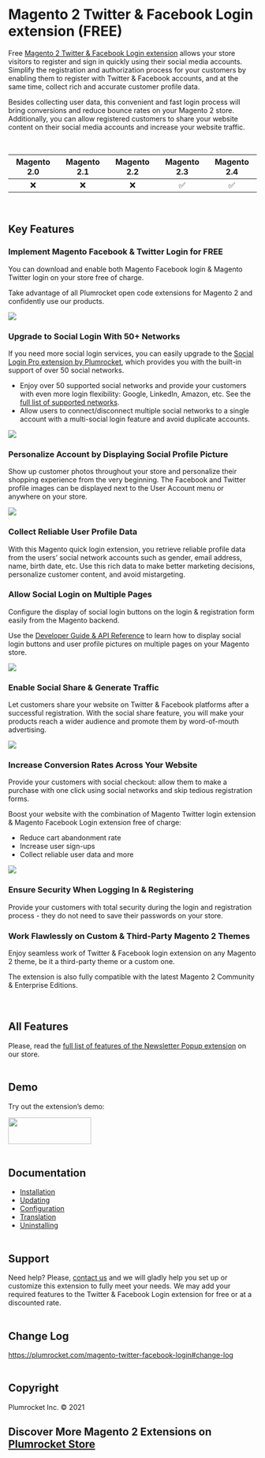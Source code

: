 # Magento 2 Twitter & Facebook Login extension (FREE)

Free [Magento 2 Twitter & Facebook Login extension](https://plumrocket.com/magento-twitter-facebook-login) allows your store visitors to register and sign in quickly using their social media accounts. Simplify the registration and authorization process for your customers by enabling them to register with Twitter & Facebook accounts, and at the same time, collect rich and accurate customer profile data. 

Besides collecting user data, this convenient and fast login process will bring conversions and reduce bounce rates on your Magento 2 store. Additionally, you can allow registered customers to share your website content on their social media accounts and increase your website traffic.

<br>

Magento 2.0 | Magento 2.1 | Magento 2.2 | Magento 2.3 | Magento 2.4
:---: | :---: | :---: | :---: | :---:
:x: | :x: | :x: | :white_check_mark: | :white_check_mark:
<br>

## Key Features

### Implement Magento Facebook & Twitter Login for FREE

You can download and enable both Magento Facebook login & Magento Twitter login on your store free of charge.

Take advantage of all Plumrocket open code extensions for Magento 2 and confidently use our products.

<img src="https://user-images.githubusercontent.com/4431548/145559278-b7e998e8-10c4-4bd0-90f5-78deeeb99a81.jpg">

### Upgrade to Social Login With 50+ Networks

If you need more social login services, you can easily upgrade to the [Social Login Pro extension by Plumrocket](https://plumrocket.com/magento-social-login-pro), which provides you with the built-in support of over 50 social networks.
* Enjoy over 50 supported social networks and provide your customers with even more login flexibility: Google, LinkedIn, Amazon, etc. See the [full list of supported networks](https://plumrocket.com/magento-twitter-facebook-login#all-features).
* Allow users to connect/disconnect multiple social networks to a single account with a multi-social login feature and avoid duplicate accounts.

<img src="https://user-images.githubusercontent.com/4431548/145559285-0bd8d65f-2f05-496b-a4f4-56cbce0f8df7.jpg">

### Personalize Account by Displaying Social Profile Picture

Show up customer photos throughout your store and personalize their shopping experience from the very beginning. The Facebook and Twitter profile images can be displayed next to the User Account menu or anywhere on your store.

<img src="https://user-images.githubusercontent.com/4431548/145559297-edf75c9e-7de2-4cd6-bbaa-9cbd79050bad.jpg">

### Collect Reliable User Profile Data

With this Magento quick login extension, you retrieve reliable profile data from the users’ social network accounts such as gender, email address, name, birth date, etc. Use this rich data to make better marketing decisions, personalize customer content, and avoid mistargeting.

### Allow Social Login on Multiple Pages

Configure the display of social login buttons on the login & registration form easily from the Magento backend. 

Use the [Developer Guide & API Reference](https://plumrocket.com/docs/magento-twitter-facebook-login/v2/devguide) to learn how to display social login buttons and user profile pictures on multiple pages on your Magento store. 

<img src="https://user-images.githubusercontent.com/4431548/145559311-286d4ec9-a871-4f19-a9d8-34c0e000a745.jpg">

### Enable Social Share & Generate Traffic 

Let customers share your website on Twitter & Facebook platforms after a successful registration. With the social share feature, you will make your products reach a wider audience and promote them by word-of-mouth advertising. 

<img src="https://user-images.githubusercontent.com/4431548/145559320-1bb436f2-c39a-48bd-8720-5a4f20237526.jpg">

### Increase Conversion Rates Across Your Website

Provide your customers with social checkout: allow them to make a purchase with one click using social networks and skip tedious registration forms.

Boost your website with the combination of Magento Twitter login extension & Magento Facebook Login extension free of charge:
* Reduce cart abandonment rate 
* Increase user sign-ups
* Collect reliable user data and more

<img src="https://user-images.githubusercontent.com/4431548/145559329-6f774430-810f-4235-88df-9f4aaada8283.jpg">

### Ensure Security When Logging In & Registering

Provide your customers with total security during the login and registration process - they do not need to save their passwords on your store.

### Work Flawlessly on Custom & Third-Party Magento 2 Themes

Enjoy seamless work of Twitter & Facebook login extension on any Magento 2 theme, be it a third-party theme or a custom one.

The extension is also fully compatible with the latest Magento 2 Community & Enterprise Editions.
<br><br><br>

## All Features

Please, read the [full list of features of the Newsletter Popup extension](https://plumrocket.com/magento-newsletter-popup#all-features) on our store.
<br><br>

## Demo

Try out the extension’s demo:

<a href="https://demo2.plumrocket.net/live/twitter-facebook-login/ "><img width="168" height="54" src="https://user-images.githubusercontent.com/4431548/130101073-6a31e471-b7f2-4c0a-a96c-687ee359f45f.png"></a>
<br><br>

## Documentation

* [Installation](https://plumrocket.com/docs/magento-twitter-facebook-login/v2/installation)
* [Updating](https://plumrocket.com/docs/magento-twitter-facebook-login/v2/updating)
* [Configuration](https://plumrocket.com/docs/magento-twitter-facebook-login/v2/configuration)
* [Translation](https://plumrocket.com/docs/magento-twitter-facebook-login/v2/translation)
* [Uninstalling](https://plumrocket.com/docs/magento-twitter-facebook-login/v2/uninstalling)
<br><br>

## Support
Need help? Please, [contact us](https://plumrocket.com/contacts) and we will gladly help you set up or customize this extension to fully meet your needs. We may add your required features to the Twitter & Facebook Login extension for free or at a discounted rate.
<br><br>

## Change Log

https://plumrocket.com/magento-twitter-facebook-login#change-log 
<br><br>

## Copyright 

Plumrocket Inc. © 2021


## Discover More Magento 2 Extensions on [Plumrocket Store](https://plumrocket.com/magento-extensions)
